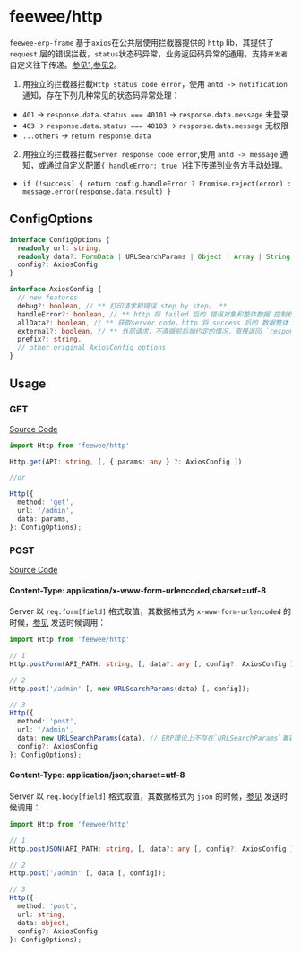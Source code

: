 # feewee/http

`feewee-erp-frame` 基于`axios`在公共层使用拦截器提供的 `http` lib，其提供了 `request` 层的错误拦截，`status`状态码异常，业务返回码异常的通用，支持`开发者`自定义往下传递。[参见1](https://github.com/axios/axios/blob/master/lib/defaults.js#L78),[参见2](https://github.com/axios/axios/blob/master/lib/core/settle.js)。

1. 用独立的拦截器拦截`Http status code error`，使用 `antd -> notification` 通知，存在下列几种常见的状态码异常处理：
  + `401` -> `response.data.status === 40101` -> `response.data.message` 未登录
  + `403` -> `response.data.status === 40103` -> `response.data.message` 无权限
  + `...others` -> `return response.data`
2. 用独立的拦截器拦截`Server response code error`,使用 `antd -> message` 通知，或通过自定义配置`{ handleError: true }`往下传递到业务方手动处理。
  + `if (!success) { return config.handleError ? Promise.reject(error) : message.error(response.data.result) }`


## ConfigOptions
```TypeScript
interface ConfigOptions {
  readonly url: string,
  readonly data?: FormData | URLSearchParams | Object | Array | String | Stream | JSON | Blob | ArrayBuffer | File,
  config?: AxiosConfig
}

interface AxiosConfig {
  // new features
  debug?: boolean, // ** 打印请求和错误 step by step。 **
  handleError?: boolean, // ** http 将 failed 后的 错误对象和整体数据 控制权交由业务自身 **
  allData?: boolean, // ** 获取server code，http 将 success 后的 数据整体 控制权交由业务自身 **
  external?: boolean, // ** 外部请求，不遵循前后端约定的情况，直接返回 `response.body` 并交由业务自身处理 **
  prefix?: string,
  // other original AxiosConfig options
}
```


## Usage

### GET

[Source Code](https://github.com/axios/axios/blob/master/lib/core/Axios.js#L65)

```TypeScript
import Http from 'feewee/http'

Http.get(API: string, [, { params: any } ?: AxiosConfig ])

//or

Http({
  method: 'get',
  url: '/admin',
  data: params,
}: ConfigOptions);

```


### POST

[Source Code](https://github.com/axios/axios/blob/master/lib/core/Axios.js#L75)

#### Content-Type: application/x-www-form-urlencoded;charset=utf-8

Server 以 `req.form[field]` 格式取值，其数据格式为 `x-www-form-urlencoded` 的时候，[参见](https://github.com/axios/axios/blob/master/lib/defaults.js#L46) 发送时候调用：

```TypeScript
import Http from 'feewee/http'

// 1
Http.postForm(API_PATH: string, [, data?: any [, config?: AxiosConfig ]);

// 2
Http.post('/admin' [, new URLSearchParams(data) [, config]);

// 3
Http({
  method: 'post',
  url: '/admin',
  data: new URLSearchParams(data), // ERP理论上不存在`URLSearchParams`兼容问题
  config?: AxiosConfig
}: ConfigOptions);

```

#### Content-Type: application/json;charset=utf-8

Server 以 `req.body[field]` 格式取值，其数据格式为 `json` 的时候，[参见](https://github.com/axios/axios/blob/master/lib/defaults.js#L50) 发送时候调用：

```TypeScript
import Http from 'feewee/http'

// 1
Http.postJSON(API_PATH: string, [, data?: any [, config?: AxiosConfig ]);

// 2
Http.post('/admin' [, data [, config]);

// 3
Http({
  method: 'post',
  url: string,
  data: object,
  config?: AxiosConfig
}: ConfigOptions);
```
